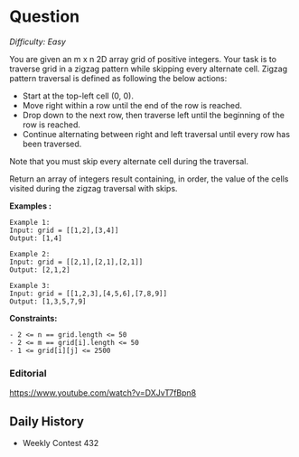 # Question 

_Difficulty: Easy_

You are given an m x n 2D array grid of positive integers.
Your task is to traverse grid in a zigzag pattern while skipping every alternate cell.
Zigzag pattern traversal is defined as following the below actions:

- Start at the top-left cell (0, 0).
- Move right within a row until the end of the row is reached.
- Drop down to the next row, then traverse left until the beginning of the row is reached.
- Continue alternating between right and left traversal until every row has been traversed.

Note that you must skip every alternate cell during the traversal.

Return an array of integers result containing, in order, the value of the cells visited during the zigzag traversal with skips.

**Examples :**
```
Example 1:
Input: grid = [[1,2],[3,4]]
Output: [1,4]

Example 2:
Input: grid = [[2,1],[2,1],[2,1]]
Output: [2,1,2]

Example 3:
Input: grid = [[1,2,3],[4,5,6],[7,8,9]]
Output: [1,3,5,7,9]
```

**Constraints:**
```
- 2 <= n == grid.length <= 50
- 2 <= m == grid[i].length <= 50
- 1 <= grid[i][j] <= 2500
```

### Editorial
https://www.youtube.com/watch?v=DXJvT7fBpn8

## Daily History
- Weekly Contest 432